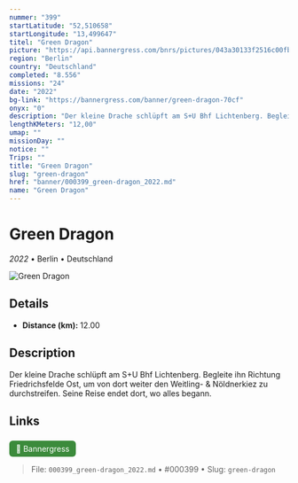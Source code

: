 ```yaml
---
nummer: "399"
startLatitude: "52,510658"
startLongitude: "13,499647"
titel: "Green Dragon"
picture: "https://api.bannergress.com/bnrs/pictures/043a30133f2516c00fb1c1d2c9b7767c"
region: "Berlin"
country: "Deutschland"
completed: "8.556"
missions: "24"
date: "2022"
bg-link: "https://bannergress.com/banner/green-dragon-70cf"
onyx: "0"
description: "Der kleine Drache schlüpft am S+U Bhf Lichtenberg. Begleite ihn Richtung Friedrichsfelde Ost, um von dort weiter den Weitling- & Nöldnerkiez zu durchstreifen. Seine Reise endet dort, wo alles begann."
lengthKMeters: "12,00"
umap: ""
missionDay: ""
notice: ""
Trips: ""
title: "Green Dragon"
slug: "green-dragon"
href: "banner/000399_green-dragon_2022.md"
name: "Green Dragon"
---
```

# Green Dragon

*2022* • Berlin • Deutschland

![Green Dragon](https://api.bannergress.com/bnrs/pictures/043a30133f2516c00fb1c1d2c9b7767c)



## Details
- **Distance (km):** 12.00






## Description
Der kleine Drache schlüpft am S+U Bhf Lichtenberg. Begleite ihn Richtung Friedrichsfelde Ost, um von dort weiter den Weitling- & Nöldnerkiez zu durchstreifen. Seine Reise endet dort, wo alles begann.



## Links
<a href="https://bannergress.com/banner/green-dragon-70cf" style="display:inline-block;margin:6px 8px 0 0;padding:6px 12px;background:#3c8b3c;color:#fff;text-decoration:none;border-radius:6px;">🔗 Bannergress</a>




> File: `000399_green-dragon_2022.md` • #000399 • Slug: `green-dragon`

